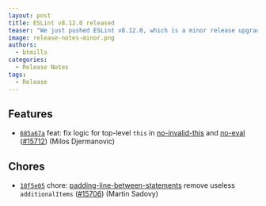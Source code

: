 ```yaml
---
layout: post
title: ESLint v8.12.0 released
teaser: "We just pushed ESLint v8.12.0, which is a minor release upgrade of ESLint. This release adds some new features and fixes several bugs found in the previous release."
image: release-notes-minor.png
authors:
  - btmills
categories:
  - Release Notes
tags:
  - Release
---
```









## Features

* [`685a67a`](https://github.com/eslint/eslint/commit/685a67a62bdea19ca9ce12008a034b8d31162422) feat: fix logic for top-level `this` in [no-invalid-this](/docs/rules/no-invalid-this) and [no-eval](/docs/rules/no-eval) ([#15712](https://github.com/eslint/eslint/issues/15712)) (Milos Djermanovic)

## Chores

* [`18f5e05`](https://github.com/eslint/eslint/commit/18f5e05bce10503186989d81ca484abb185a2c9d) chore: [padding-line-between-statements](/docs/rules/padding-line-between-statements) remove useless `additionalItems` ([#15706](https://github.com/eslint/eslint/issues/15706)) (Martin Sadovy)
